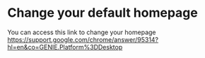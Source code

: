 # Change your default homepage 
You can access this link to change your homepage
https://support.google.com/chrome/answer/95314?hl=en&co=GENIE.Platform%3DDesktop
